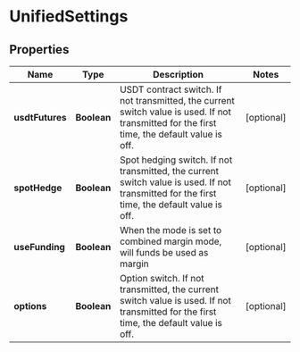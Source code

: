 
# UnifiedSettings

## Properties

Name | Type | Description | Notes
------------ | ------------- | ------------- | -------------
**usdtFutures** | **Boolean** | USDT contract switch. If not transmitted, the current switch value is used. If not transmitted for the first time, the default value is off. |  [optional]
**spotHedge** | **Boolean** | Spot hedging switch. If not transmitted, the current switch value is used. If not transmitted for the first time, the default value is off. |  [optional]
**useFunding** | **Boolean** | When the mode is set to combined margin mode, will funds be used as margin |  [optional]
**options** | **Boolean** | Option switch. If not transmitted, the current switch value is used. If not transmitted for the first time, the default value is off. |  [optional]


